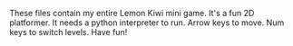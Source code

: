 These files contain my entire Lemon Kiwi mini game.
It's a fun 2D platformer.
It needs a python interpreter to run.
Arrow keys to move.
Num keys to switch levels.
Have fun!
